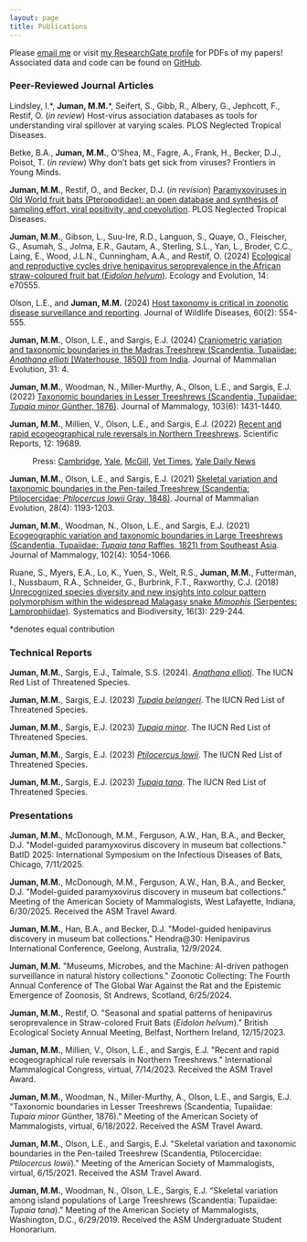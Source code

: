 ```yaml
---
layout: page
title: Publications
---
```


Please <a href="mailto:mmj38@cam.ac.uk">email me</a> or visit <a href="https://www.researchgate.net/profile/Maya-Juman-2" target="_blank">my ResearchGate profile</a> for PDFs of my papers! Associated data and code can be found on <a href="https://github.com/mayajuman/" target="_blank">GitHub</a>.

### Peer-Reviewed Journal Articles

Lindsley, I.\*, **Juman, M.M.**\*, Seifert, S., Gibb, R., Albery, G., Jephcott, F., Restif, O. (*in review*) Host-virus association databases as tools for understanding viral spillover at varying scales. PLOS Neglected Tropical Diseases.

Betke, B.A., **Juman, M.M.**, O’Shea, M., Fagre, A., Frank, H., Becker, D.J., Poisot, T. (*in review*) Why don’t bats get sick from viruses? Frontiers in Young Minds.

**Juman, M.M.**, Restif, O., and Becker, D.J. (*in revision*) <a href="https://doi.org/10.1101/2025.03.10.642350" target="_blank">Paramyxoviruses in Old World fruit bats (Pteropodidae): an open database and synthesis of sampling effort, viral positivity, and coevolution</a>. PLOS Neglected Tropical Diseases.

**Juman, M.M.**, Gibson, L., Suu-Ire, R.D., Languon, S., Quaye, O., Fleischer, G., Asumah, S., Jolma, E.R., Gautam, A., Sterling, S.L., Yan, L., Broder, C.C., Laing, E., Wood, J.L.N., Cunningham, A.A., and Restif, O. (2024) <a href="https://doi.org/10.1002/ece3.70555" target="_blank">Ecological and reproductive cycles drive henipavirus seroprevalence in the African straw-coloured fruit bat (*Eidolon helvum*)</a>. Ecology and Evolution, 14: e70555.

Olson, L.E., and **Juman, M.M.** (2024) <a href="http://dx.doi.org/10.7589/JWD-D-23-00178a" target="_blank">Host taxonomy is critical in zoonotic disease surveillance and reporting</a>. Journal of Wildlife Diseases, 60(2): 554-555.

**Juman, M.M.**, Olson, L.E., and Sargis, E.J. (2024) <a href="https://link.springer.com/article/10.1007/s10914-023-09694-0" target="_blank">Craniometric variation and taxonomic boundaries in the Madras Treeshrew (Scandentia, Tupaiidae: *Anathana ellioti* [Waterhouse, 1850]) from India</a>. Journal of Mammalian Evolution, 31: 4.

**Juman, M.M.**, Woodman, N., Miller-Murthy, A., Olson, L.E., and Sargis, E.J. (2022) <a href="https://doi.org/10.1093/jmammal/gyac080" target="_blank">Taxonomic boundaries in Lesser Treeshrews (Scandentia, Tupaiidae: *Tupaia minor* Günther, 1876)</a>. Journal of Mammalogy, 103(6): 1431-1440.

**Juman, M.M.**, Millien, V., Olson, L.E., and Sargis, E.J. (2022) <a href="https://www.nature.com/articles/s41598-022-23774-w" target="_blank">Recent and rapid ecogeographical rule reversals in Northern Treeshrews</a>. Scientific Reports, 12: 19689.

<p style="margin-left: 40px">Press:  <a href="https://www.cam.ac.uk/research/news/new-study-suggests-climate-change-may-be-affecting-animal-body-size?utm_source=miragenews&utm_medium=miragenews&utm_campaign=news" target="_blank">Cambridge</a>, <a href="https://news.yale.edu/2022/11/29/ecological-rule-breaker-shows-effects-climate-change-body-size" target="_blank">Yale</a>, <a href="https://www.mcgill.ca/newsroom/channels/news/ecological-rule-breaker-shows-effects-climate-change-body-size-evolution-343871" target="_blank">McGill</a>, <a href="https://www.vettimes.co.uk/news/climate-change-affecting-animal-body-size-says-study/" target="_blank">Vet Times</a>, <a href="https://yaledailynews.com/blog/2022/12/07/study-on-northern-treeshrews-reveals-climate-changes-effects-on-ecogeographical-evolution/" target="_blank">Yale Daily News</a></p>

**Juman, M.M.**, Olson, L.E., and Sargis, E.J. (2021) <a href="https://rdcu.be/cC9Yf" target="_blank">Skeletal variation and taxonomic boundaries in the Pen-tailed Treeshrew (Scandentia: Ptilocercidae; *Ptilocercus lowii* Gray, 1848)</a>. Journal of Mammalian Evolution, 28(4): 1193-1203.

**Juman, M.M.**, Woodman, N., Olson, L.E., and Sargis, E.J. (2021) <a href="https://academic.oup.com/jmammal/advance-article/doi/10.1093/jmammal/gyab059/6301373?guestAccessKey=2123cf18-6c41-4330-9c3e-f241aa92d38e" target="_blank">Ecogeographic variation and taxonomic boundaries in Large Treeshrews (Scandentia, Tupaiidae: *Tupaia tana* Raffles, 1821) from Southeast Asia</a>. Journal of Mammalogy, 102(4): 1054-1066.

Ruane, S., Myers, E.A., Lo, K., Yuen, S., Welt, R.S., **Juman, M.M.**, Futterman, I., Nussbaum, R.A., Schneider, G., Burbrink, F.T., Raxworthy, C.J. (2018) <a href="https://www.tandfonline.com/doi/abs/10.1080/14772000.2017.1375046" target="_blank">Unrecognized species diversity and new insights into colour pattern polymorphism within the widespread Malagasy snake *Mimophis* (Serpentes: Lamprophiidae)</a>. Systematics and Biodiversity, 16(3): 229-244.

\*denotes equal contribution

### Technical Reports

**Juman, M.M.**, Sargis, E.J., Talmale, S.S. (2024). <a href="https://www.iucnredlist.org/species/39593/259308228" target="_blank">*Anathana ellioti*</a>. The IUCN Red List of Threatened Species.

**Juman, M.M.**, Sargis, E.J. (2023) <a href="https://www.iucnredlist.org/species/41492/229775933" target="_blank">*Tupaia belangeri*</a>. The IUCN Red List of Threatened Species.

**Juman, M.M.**, Sargis, E.J. (2023) <a href="https://www.iucnredlist.org/species/41497/229537130" target="_blank">*Tupaia minor*</a>. The IUCN Red List of Threatened Species.

**Juman, M.M.**, Sargis, E.J. (2023) <a href="https://www.iucnredlist.org/species/41491/229799507" target="_blank">*Ptilocercus lowii*</a>. The IUCN Red List of Threatened Species.

**Juman, M.M.**, Sargis, E.J. (2023)  <a href="https://www.iucnredlist.org/species/41501/229492631" target="_blank">*Tupaia tana*</a>. The IUCN Red List of Threatened Species.

### Presentations

**Juman, M.M.**, McDonough, M.M., Ferguson, A.W., Han, B.A., and Becker, D.J. "Model-guided paramyxovirus discovery in museum bat collections." BatID 2025: International Symposium on the Infectious Diseases of Bats, Chicago, 7/11/2025.

**Juman, M.M.**, McDonough, M.M., Ferguson, A.W., Han, B.A., and Becker, D.J. "Model-guided paramyxovirus discovery in museum bat collections." Meeting of the American Society of Mammalogists, West Lafayette, Indiana, 6/30/2025. Received the ASM Travel Award.

**Juman, M.M.**, Han, B.A., and Becker, D.J. "Model-guided henipavirus discovery in museum bat collections." Hendra@30: Henipavirus International Conference, Geelong, Australia, 12/9/2024.

**Juman, M.M.** "Museums, Microbes, and the Machine: AI-driven pathogen surveillance in natural history collections." Zoonotic Collecting: The Fourth Annual Conference of The Global War Against the Rat and the Epistemic Emergence of Zoonosis, St Andrews, Scotland, 6/25/2024.

**Juman, M.M.**, Restif, O. "Seasonal and spatial patterns of henipavirus seroprevalence in Straw-colored Fruit Bats (*Eidolon helvum*)." British Ecological Society Annual Meeting, Belfast, Northern Ireland, 12/15/2023.

**Juman, M.M.**, Millien, V., Olson, L.E., and Sargis, E.J. "Recent and rapid ecogeographical rule reversals in Northern Treeshrews." International Mammalogical Congress, virtual, 7/14/2023. Received the ASM Travel Award.

**Juman, M.M.**, Woodman, N., Miller-Murthy, A., Olson, L.E., and Sargis, E.J. "Taxonomic boundaries in Lesser Treeshrews (Scandentia, Tupaiidae: *Tupaia minor* Günther, 1876)." Meeting of the American Society of Mammalogists, virtual, 6/18/2022. Received the ASM Travel Award.

**Juman, M.M.**, Olson, L.E., and Sargis, E.J. "Skeletal variation and taxonomic boundaries in the Pen-tailed Treeshrew (Scandentia, Ptilocercidae: *Ptilocercus lowii*)." Meeting of the American Society of Mammalogists, virtual, 6/15/2021. Received the ASM Travel Award.

**Juman, M.M.**, Woodman, N., Olson, L.E., Sargis, E.J. “Skeletal variation among island populations of Large Treeshrews (Scandentia: Tupaiidae: *Tupaia tana*).” Meeting of the American Society of Mammalogists, Washington, D.C., 6/29/2019. Received the ASM Undergraduate Student Honorarium.
